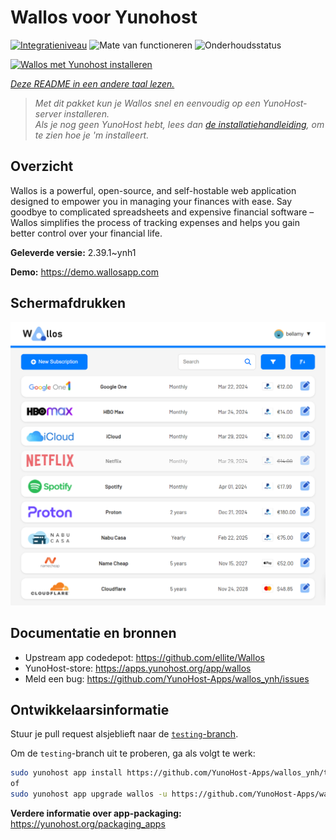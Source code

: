 <!--
NB: Deze README is automatisch gegenereerd door <https://github.com/YunoHost/apps/tree/master/tools/readme_generator>
Hij mag NIET handmatig aangepast worden.
-->

# Wallos voor Yunohost

[![Integratieniveau](https://apps.yunohost.org/badge/integration/wallos)](https://ci-apps.yunohost.org/ci/apps/wallos/)
![Mate van functioneren](https://apps.yunohost.org/badge/state/wallos)
![Onderhoudsstatus](https://apps.yunohost.org/badge/maintained/wallos)

[![Wallos met Yunohost installeren](https://install-app.yunohost.org/install-with-yunohost.svg)](https://install-app.yunohost.org/?app=wallos)

*[Deze README in een andere taal lezen.](./ALL_README.md)*

> *Met dit pakket kun je Wallos snel en eenvoudig op een YunoHost-server installeren.*  
> *Als je nog geen YunoHost hebt, lees dan [de installatiehandleiding](https://yunohost.org/install), om te zien hoe je 'm installeert.*

## Overzicht

Wallos is a powerful, open-source, and self-hostable web application designed to empower you in managing your finances with ease. Say goodbye to complicated spreadsheets and expensive financial software – Wallos simplifies the process of tracking expenses and helps you gain better control over your financial life.


**Geleverde versie:** 2.39.1~ynh1

**Demo:** <https://demo.wallosapp.com>

## Schermafdrukken

![Schermafdrukken van Wallos](./doc/screenshots/screenshot.png)

## Documentatie en bronnen

- Upstream app codedepot: <https://github.com/ellite/Wallos>
- YunoHost-store: <https://apps.yunohost.org/app/wallos>
- Meld een bug: <https://github.com/YunoHost-Apps/wallos_ynh/issues>

## Ontwikkelaarsinformatie

Stuur je pull request alsjeblieft naar de [`testing`-branch](https://github.com/YunoHost-Apps/wallos_ynh/tree/testing).

Om de `testing`-branch uit te proberen, ga als volgt te werk:

```bash
sudo yunohost app install https://github.com/YunoHost-Apps/wallos_ynh/tree/testing --debug
of
sudo yunohost app upgrade wallos -u https://github.com/YunoHost-Apps/wallos_ynh/tree/testing --debug
```

**Verdere informatie over app-packaging:** <https://yunohost.org/packaging_apps>
